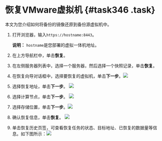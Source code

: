 # 恢复VMware虚拟机 {#task346 .task}

本文为您介绍如何将备份的镜像还原到备份源虚拟机中。

1.  打开浏览器，输入`https://hostname:8443`。 

    **说明：** `hostname`是您部署的虚拟一体机地址。

2.  在上方导航栏中，单击**恢复**。 
3.  在左侧服务器列表中，选择一个服务器，然后选择一个快照记录，单击**恢复**。 
4.  在恢复向导对话框中，选择要恢复的虚拟机，单击**下一步**。![](http://static-aliyun-doc.oss-cn-hangzhou.aliyuncs.com/assets/img/40357/156472832121506_zh-CN.png)

  
5.  选择恢复地址，单击**下一步**。 ![](http://static-aliyun-doc.oss-cn-hangzhou.aliyuncs.com/assets/img/40357/156472832121507_zh-CN.png)

 
6.  选择计算节点，单击**下一步**。 ![](http://static-aliyun-doc.oss-cn-hangzhou.aliyuncs.com/assets/img/40357/156472832121509_zh-CN.png)

 
7.  选择存储位置，单击**下一步**。![](http://static-aliyun-doc.oss-cn-hangzhou.aliyuncs.com/assets/img/40357/156472832221510_zh-CN.png)

 
8.  确认恢复信息，单击**恢复**。 ![](http://static-aliyun-doc.oss-cn-hangzhou.aliyuncs.com/assets/img/40357/156472832221511_zh-CN.png)

 
9.  单击恢复历史页签，可查看恢复任务的状态、目标地址、已恢复的数据量等信息。如下图所示：![](http://static-aliyun-doc.oss-cn-hangzhou.aliyuncs.com/assets/img/40357/156472832221512_zh-CN.png)

  

